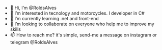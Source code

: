 - 👋 Hi, I’m @RoldsAlves
- 👀 I’m interested in tecnology and motorcycles. I developer in C#
- 🌱 I’m currently learning .net and front-end
- 💞️ I’m looking to collaborate on everyone who help me to improve my skills
- 📫 How to reach me? it's simple, send-me a message on instagram or telegram @RoldsAlves

<!---
RoldsAlves/RoldsAlves is a ✨ special ✨ repository because its `README.md` (this file) appears on your GitHub profile.
You can click the Preview link to take a look at your changes.
--->
